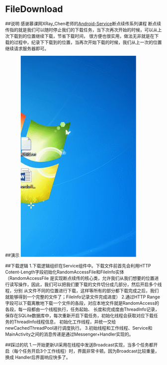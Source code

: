 #  FileDownload
##说明
	感谢慕课网XRay_Chen老师的[Android-Service](http://www.imooc.com/u/1395824/courses?sort=publish)断点续传系列课程
	断点续传指的就是我们可以随时停止我们的下载任务，当下次再次开始的时候，可以从上次下载到的位置继续下载，节省下载时间，
	很方便也很实用，做法无非就是在下载的过程中，纪录下下载到的位置，当再次开始下载的时候，我们从上一次的位置继续请求服务器即可。

##演示
  ![](https://github.com/busySnail/FileDownload/blob/master/resource/demo.gif)

##下载逻辑
	1.下载逻辑组织在Service组件中。下载文件前首先会利用HTTP Cotent-Length字段初始化RandomAccessFile和FileInfo实体（RandomAccessFile
	是实现断点续传的核心类，允许我们从我们想要的位置进行读写操作，因此，我们可以把我们要下载的文件切分成几部分，然后开启多个线程，分别
	从文件不同的位置进行下载，这样等所有的部分都下载完成之后，我们就能够得到一个完整的文件了；FileInfo记录文件完成进度）
	2.通过HTTP Range字段可以下载离散地下载一个文件的各段，对应本地文件就是RandomAccess的各段，每一段都由一个线程执行，任务起始、
	长度和完成度由ThreadInfo记录，保存在SQLite数据库中，每次重新开启下载任务，初始化线程会获取对应下载任务的ThreadInfo线程信息，
	初始化工作线程，并统一交给newCachedThreadPool进行调度执行。
	3.初始线程和工作线程、Service和MainActivity之间的消息传递是通过Messenger+Handler实现的。

##踩过的坑
	1.一开始更新UI采用在线程中发送Broadcast实现，当多个任务都开启（每个任务开启3个工作线程）时，界面非常卡顿。因为Broadcast比较重量，换成
	Handler后界面响应快多了。
